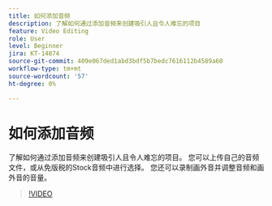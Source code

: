 ```yaml
---
title: 如何添加音频
description: 了解如何通过添加音频来创建吸引人且令人难忘的项目
feature: Video Editing
role: User
level: Beginner
jira: KT-14874
source-git-commit: 409e067ded1abd3bdf5b7bedc7616112b4589a60
workflow-type: tm+mt
source-wordcount: '57'
ht-degree: 0%

---
```


# 如何添加音频

了解如何通过添加音频来创建吸引人且令人难忘的项目。 您可以上传自己的音频文件，或从免版税的Stock音频中进行选择。 您还可以录制画外音并调整音频和画外音的音量。

>[!VIDEO](https://video.tv.adobe.com/v/3427092?quality=12&learn=on&hidetitle=true)
